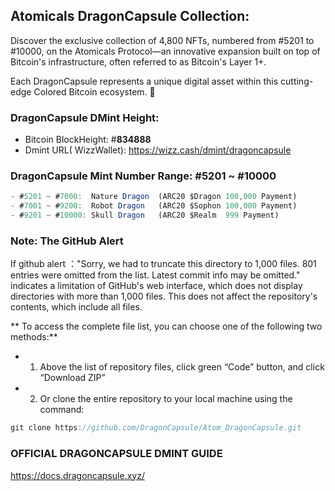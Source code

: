 ## **Atomicals DragonCapsule Collection:**

Discover the exclusive collection of 4,800 NFTs, numbered from #5201 to #10000, on the Atomicals Protocol—an innovative expansion built on top of Bitcoin's infrastructure, often referred to as Bitcoin's Layer 1+.

Each DragonCapsule represents a unique digital asset within this cutting-edge Colored Bitcoin ecosystem. 🎉

###  DragonCapsule DMint Height: 
- Bitcoin BlockHeight: #**834888**
- Dmint URL( WizzWallet): https://wizz.cash/dmint/dragoncapsule


###  DragonCapsule Mint Number Range: #5201 ~ #10000
```js 
- #5201 ~ #7000:  Nature Dragon  (ARC20 $Dragon 100,000 Payment)
- #7001 ~ #9200:  Robot Dragon   (ARC20 $Sophon 100,000 Payment)
- #9201 ~ #10000: Skull Dragon   (ARC20 $Realm  999 Payment)
```


###  Note: The GitHub Alert 

If github alert ："Sorry, we had to truncate this directory to 1,000 files. 801 entries were omitted from the list. Latest commit info may be omitted." indicates a limitation of GitHub's web interface, which does not display directories with more than 1,000 files. This does not affect the repository's contents, which include all files.

** To access the complete file list, you can choose one of the following two methods:**

- 1. Above the list of repository files, click green “Code” button, and click “Download ZIP”
- 2. Or clone the entire repository to your local machine using the command:
```js 
git clone https://github.com/DragonCapsule/Atom_DragonCapsule.git
```


### OFFICIAL DRAGONCAPSULE DMINT GUIDE 
https://docs.dragoncapsule.xyz/
